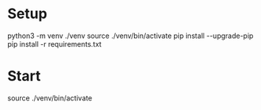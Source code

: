 # Setup
python3 -m venv ./venv
source ./venv/bin/activate
pip install --upgrade-pip
pip install -r requirements.txt

# Start
source ./venv/bin/activate